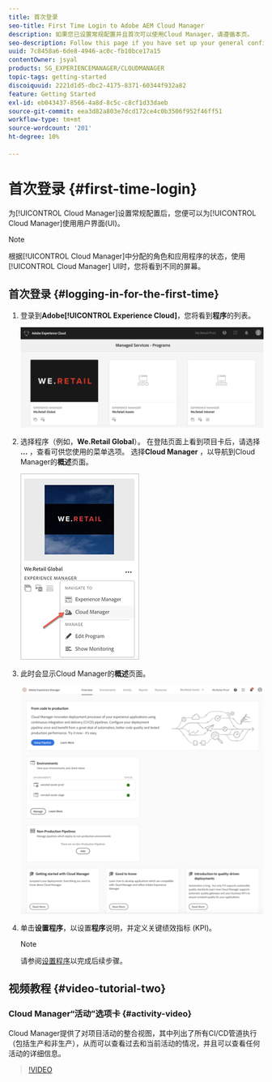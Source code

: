 ```yaml
---
title: 首次登录
seo-title: First Time Login to Adobe AEM Cloud Manager
description: 如果您已设置常规配置并且首次可以使用Cloud Manager，请遵循本页。
seo-description: Follow this page if you have set up your general configurations and you are ready to use Adobe AEM Cloud Manager for the first time.
uuid: 7c8458a6-6de8-4946-ac0c-fb10bce17a15
contentOwner: jsyal
products: SG_EXPERIENCEMANAGER/CLOUDMANAGER
topic-tags: getting-started
discoiquuid: 2221d1d5-dbc2-4175-8371-60344f932a82
feature: Getting Started
exl-id: eb043437-8566-4a8d-8c5c-c8cf1d33daeb
source-git-commit: eea3d82a803e7dcd172ce4c0b3506f952f46ff51
workflow-type: tm+mt
source-wordcount: '201'
ht-degree: 10%

---
```


# 首次登录 {#first-time-login}

为[!UICONTROL Cloud Manager]设置常规配置后，您便可以为[!UICONTROL Cloud Manager]使用用户界面(UI)。

>[!NOTE]
>根据[!UICONTROL Cloud Manager]中分配的角色和应用程序的状态，使用[!UICONTROL Cloud Manager] UI时，您将看到不同的屏幕。

## 首次登录 {#logging-in-for-the-first-time}

1. 登录到&#x200B;**Adobe[!UICONTROL Experience Cloud]**，您将看到&#x200B;**程序**&#x200B;的列表。

   ![](assets/screen_shot_2018-06-04at120643pm.png)

1. 选择程序（例如，**We.Retail Global**）。 在登陆页面上看到项目卡后，请选择&#x200B;**...** ，查看可供您使用的菜单选项。   选择&#x200B;**Cloud Manager** ，以导航到Cloud Manager的&#x200B;**概述**&#x200B;页面。

   ![](assets/navigate-cm1.png)

1. 此时会显示Cloud Manager的&#x200B;**概述**&#x200B;页面。

   ![](assets/FirstLogin1.png)

1. 单击&#x200B;**设置程序**，以设置&#x200B;**程序**&#x200B;说明，并定义关键绩效指标 (KPI)。

   >[!NOTE]
   >
   >请参阅[设置程序](https://helpx.adobe.com/experience-manager/cloud-manager/using/setting-up-program.html)以完成后续步骤。

## 视频教程 {#video-tutorial-two}

### Cloud Manager“活动”选项卡 {#activity-video}

Cloud Manager提供了对项目活动的整合视图，其中列出了所有CI/CD管道执行（包括生产和非生产），从而可以查看过去和当前活动的情况，并且可以查看任何活动的详细信息。

>[!VIDEO](https://video.tv.adobe.com/v/26313/)
